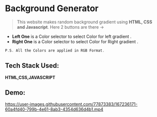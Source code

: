 # Background Generator
> This website makes random background gradient using **HTML, CSS and Javascript**. Here 2 buttons are there ->
- **Left One** is a Color selector to select Color for left gradient . 
- **Right One** is a Color selector to select Color for Right gradient . 
```cpp
P.S. All the Colors are applied in RGB Format.
```

## Tech Stack Used:
**HTML,CSS,JAVASCRIPT**
## Demo:


https://user-images.githubusercontent.com/77873383/167236171-60a4fd40-799b-4e61-8ab3-4354d636d4b1.mp4


